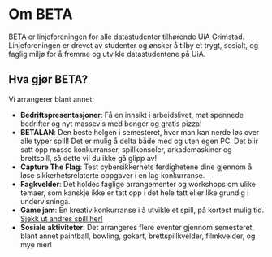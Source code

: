 # Om BETA

BETA er linjeforeningen for alle datastudenter tilhørende UiA Grimstad. Linjeforeningen er drevet av studenter og ønsker å tilby et trygt, sosialt, og faglig miljø for å fremme og utvikle datastudentene på UiA. 

## Hva gjør BETA?

Vi arrangerer blant annet:

- **Bedriftspresentasjoner**: Få en innsikt i arbeidslivet, møt spennede bedrifter og nyt massevis med bonger og gratis pizza!
- **BETALAN**: Den beste helgen i semesteret, hvor man kan nerde løs over alle typer spill! Det er mulig å delta både med og uten egen PC. Det blir satt opp masse konkurranser, spillkonsoler, arkademaskiner og brettspill, så dette vil du ikke gå glipp av!
- **Capture The Flag**: Test cybersikkerhets ferdighetene dine gjennom å løse sikkerhetsrelaterte oppgaver i en lag konkurranse.
- **Fagkvelder**: Det holdes faglige arrangementer og workshops om ulike temaer, som kanskje ikke er tatt opp i det hele tatt eller like grundig i undervisninga.
- **Game jam**: En kreativ konkurranse i å utvikle et spill, på kortest mulig tid. [Sjekk ut andres spill her!](http://betauia.net/game-jam-entries)
- **Sosiale aktiviteter**: Det arrangeres flere eventer gjennom semesteret, blant annet paintball, bowling, gokart, brettspillkvelder, filmkvelder, og mye mer!

